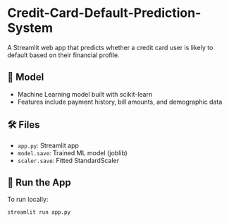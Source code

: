 # Credit-Card-Default-Prediction-System

A Streamlit web app that predicts whether a credit card user is likely to default based on their financial profile.

## 🧠 Model

- Machine Learning model built with scikit-learn
- Features include payment history, bill amounts, and demographic data

## 🛠 Files

- `app.py`: Streamlit app
- `model.save`: Trained ML model (joblib)
- `scaler.save`: Fitted StandardScaler

## 🚀 Run the App

To run locally:
```bash
streamlit run app.py
